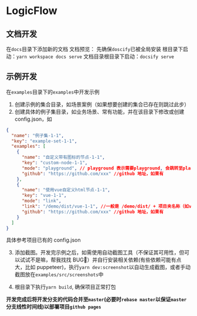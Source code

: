 # LogicFlow

## 文档开发

在`docs`目录下添加新的文档
文档预览：
先确保`doscify`已被全局安装
根目录下启动：`yarn workspace docs serve`
文档目录根目录下启动：`docsify serve`

## 示例开发

在`examples`目录下的`examples`中开发示例

1. 创建示例的集合目录，如场景案例（如果想要创建的集合已存在则跳过此步）
2. 创建具体的例子集目录，如业务场景、常有功能，并在该目录下修改或创建 config.json，如

```json
{
  "name": "例子集-1-1",
  "key": "example-set-1-1",
  "examples": [
    {
      "name": "自定义带有图标的节点-1-1",
      "key": "custom-node-1-1",
      "mode": "playground", // playground 表示需要playground, 会跳转至playground页面， link 表示链接，会跳到外部链接（非playground页面）
      "github": "https://github.com/xxx" //github 地址，如果有
    },
    {
      "name": "使用vue自定义html节点-1-1",
      "key": "vue-1-1",
      "mode": "link",
      "link": "/demo/dist/vue-1-1", //一般是 /demo/dist/ + 项目夹名称（如vue-1-1)
      "github": "https://github.com/xxx" //github 地址，如果有
    }
  ]
}
```

具体参考项目已有的 config.json

3. 添加截图。开发完示例之后，如需使用自动截图工具（不保证其可用性，但可以试试不是嘛，帮我找找 BUG🐶）并自行安装相关依赖(有些依赖可能有点大，比如 puppeteer)，执行`yarn dev:screenshot`以自动生成截图，或者手动截图放在`examples/src/screenshots`中

4. 根目录下执行`yarn build`, 确保项目正常打包

**开发完成后将开发分支的代码合并至`master`(必要时`rebase master`以保证`master`分支线性时间线)以部署项目`github pages`**
